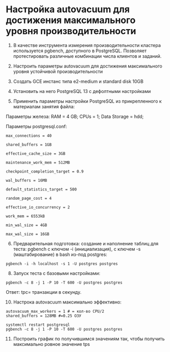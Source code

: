 # Настройка autovacuum для достижения максимального уровня производительности

1. В качестве инструмента измерения производительности кластера используется pgbench, доступного в PostgreSQL. Позволяет протестировать различные комбинации числа клиентов и заданий.

2. Настроить параметры autovacuum для достижения максимального уровня устойчивой производительности

3. Создать GCE инстанс типа e2-medium и standard disk 10GB

4. Установить на него PostgreSQL 13 с дефолтными настройками

5. Применить параметры настройки PostgreSQL из прикрепленного к материалам занятия файла:

Параметры железа:
RAM = 4 GB;
CPUs = 1;
Data Storage = hdd;

Параметры postgresql.conf:
```
max_connections = 40

shared_buffers = 1GB

effective_cache_size = 3GB

maintenance_work_mem = 512MB

checkpoint_completion_target = 0.9

wal_buffers = 16MB

default_statistics_target = 500

random_page_cost = 4

effective_io_concurrency = 2

work_mem = 6553kB

min_wal_size = 4GB

max_wal_size = 16GB
```
6. Предварительная подготовка: создание и наполнение таблиц для теста: pgbench с ключом -i (инициализация), с ключем -s (маштабирование) в bash из-под postgres:
```
pgbench -i -h localhost -s 1 -U postgres postgres
```

8. Запуск теста с базовыми настройками: 
```
pgbench -c 8 -j 1 -P 10 -T 600 -U postgres postgres
```
Ответ:
tpc= транзакции в секунду.


10. Настрока autovacuum максимально эффективно:
```
autovacuum_max_workers = 1 # = кол-во CPU/2
shared_buffers = 128MB #=0.25 ОЗУ

```
```
systemctl restart postgresql
pgbench -c 8 -j 1 -P 10 -T 600 -U postgres postgres
```
11. Построить график по получившимся значениям так, чтобы получить максимально ровное значение tps

